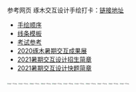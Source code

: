 参考网页 琢木交互设计手绘打卡：[链接地址](https://app8oj9zesy7389.h5.xiaoeknow.com/xiaoe_clock/homework_clock/ac_607d44292736f_Vbq1YwNg#/homeworkClock)

- [手绘顺序](./涂色顺序.md)
- [线条模板](./print.html)
- [考试参考](https://space.bilibili.com/472444424/channel/detail?cid=151304)
- [2020琢木暑期交互成果展](https://mp.weixin.qq.com/s?__biz=MzU0ODkyNTkwMQ%3D%3D&mid=2247503325&idx=1&sn=3be5f3228c459d1ecd1622880db55263&scene=45&ascene=0&devicetype=android-29&version=2800073d&nettype=WIFI&abtest_cookie=AAACAA%3D%3D&lang=zh_CN&exportkey=Ac3yy2iQQzuI58gPAE%2FIlSI%3D&pass_ticket=BlqeKX6gcy21Te3GfAMLDpLAd5hQCn%2B5xZFxk8i%2F87xYQL7a1pNRuXZrhsWmbxIQ&wx_header=1)
- [2021暑期交互设计招生简章](https://mp.weixin.qq.com/s/_aNJ6b3FAowSFsxLH4pp9Q)
- [2021暑期交互设计快题简章](https://mp.weixin.qq.com/s?__biz=MzU0ODkyNTkwMQ==&mid=2247513304&idx=4&sn=8c891ec484e4b3ad27b39b5968f3dd48&chksm=fbb54c7accc2c56c94ef75c81b7e5204c518878047786b6af18a23d0f13c8ad5fb8884770f35&mpshare=1&scene=1&srcid=0718HGo6IgM3t5ZyiPtHBneY&sharer_sharetime=1626614960092&sharer_shareid=c34975fc5e276af8c3c0c1a7e294dec3&ascene=14&devicetype=android-29&version=2800073d&nettype=WIFI&abtest_cookie=AAACAA%3D%3D&lang=zh_CN&exportkey=AbtYqlpXGK7YjLqDNNYdKD8%3D&pass_ticket=BlqeKX6gcy21Te3GfAMLDpLAd5hQCn%2B5xZFxk8i%2F87xYQL7a1pNRuXZrhsWmbxIQ&wx_header=1)

<style>
  #grid div {
    display: grid;
  }
</style>
<div class="grid">
<img src="/api/file/image/ln/kq96bjek0gz9q01bsn2h.png" alt="阶段一-02.png" style="zoom:20%;" />

<img src="/api/file/image/ln/kq96cj2n0py2iwwjb04.png" alt="阶段一-04.png" style="zoom:20%;" />

<img src="/api/file/image/ln/kq96dby10d8racokjse.png" alt="阶段一-05.png" style="zoom:20%;" />

<img src="/api/file/image/ln/kq96e2cq0q0u534d5aqm.png" alt="阶段一-06.png" style="zoom:20%;" />

<img src="/api/file/image/ln/kq96elab0gkyp701y7z.png" alt="阶段一-07.png" style="zoom:20%;" />

<img src="/api/file/image/ln/kq96fhoc0n3mhv77g5fs.png" alt="阶段一-08.png" style="zoom:20%;" />

<img src="/api/file/image/ln/kq97h26909kuxzeskfy.png" alt="阶段一-03.png" style="zoom:20%;" />

<img src="/api/file/image/ln/kq97hm0o09dwaf11ihrb.png" alt="阶段一-04.png" style="zoom:20%;" />

<img src="/api/file/image/ln/kq97i4v10hj614jtiyls.png" alt="阶段一-05.png" style="zoom:20%;" />

<img src="/api/file/image/ln/kq97it8m0klooipxeow.png" alt="阶段一-06.png" style="zoom:20%;" />

<img src="/api/file/image/ln/kq98ktbo06l14zle1oz.png" alt="阶段一-07.png" style="zoom:20%;" />
</div>
